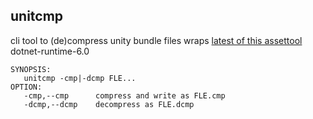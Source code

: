 
## unitcmp

cli tool to (de)compress unity bundle files
wraps [latest of this assettool](https://github.com/nesrak1/AssetsTools.NET)\
dotnet-runtime-6.0

```
SYNOPSIS:
   unitcmp -cmp|-dcmp FLE...
OPTION:
   -cmp,--cmp      compress and write as FLE.cmp
   -dcmp,--dcmp    decompress as FLE.dcmp

```

